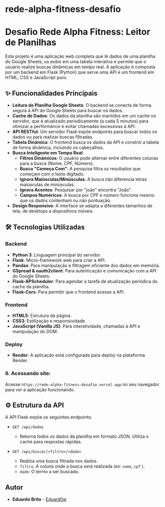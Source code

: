 # rede-alpha-fitness-desafio

# Desafio Rede Alpha Fitness: Leitor de Planilhas

Este projeto é uma aplicação web completa que lê dados de uma planilha do Google Sheets, os exibe em uma tabela interativa e permite que o usuário realize buscas dinâmicas em tempo real. A aplicação é composta por um backend em Flask (Python) que serve uma API e um frontend em HTML, CSS e JavaScript puro.

## ✨ Funcionalidades Principais

-   **Leitura de Planilha Google Sheets**: O backend se conecta de forma segura à API do Google Sheets para buscar os dados.
-   **Cache de Dados**: Os dados da planilha são mantidos em um cache no servidor, que é atualizado periodicamente (a cada 5 minutos) para otimizar a performance e evitar chamadas excessivas à API.
-   **API RESTful**: Um servidor Flask expõe endpoints para buscar todos os dados ou para realizar buscas filtradas.
-   **Tabela Dinâmica**: O frontend busca os dados da API e constrói a tabela de forma dinâmica, incluindo os cabeçalhos.
-   **Busca Inteligente em Tempo Real**:
    -   **Filtros Dinâmicos**: O usuário pode alternar entre diferentes colunas para a busca (Nome, CPF, Número).
    -   **Busca "Começa Com"**: A pesquisa filtra os resultados que começam com o texto digitado.
    -   **Ignora Maiúsculas/Minúsculas**: A busca não diferencia letras maiúsculas de minúsculas.
    -   **Ignora Acentos**: Pesquisar por "joao" encontra "João".
    -   **Campos Numéricos**: A busca por CPF e número funciona mesmo que os dados contenham ou não pontuação.
-   **Design Responsivo**: A interface se adapta a diferentes tamanhos de tela, de desktops a dispositivos móveis.

## 🛠️ Tecnologias Utilizadas

### Backend
-   **Python 3**: Linguagem principal do servidor.
-   **Flask**: Micro-framework web para criar a API.
-   **Pandas**: Para manipulação e filtragem eficiente dos dados em memória.
-   **GSpread & oauth2client**: Para autenticação e comunicação com a API do Google Sheets.
-   **Flask-APScheduler**: Para agendar a tarefa de atualização periódica do cache da planilha.
-   **Flask-Cors**: Para permitir que o frontend acesse a API.

### Frontend
-   **HTML5**: Estrutura da página.
-   **CSS3**: Estilização e responsividade.
-   **JavaScript (Vanilla JS)**: Para interatividade, chamadas à API e manipulação do DOM.

### Deploy
-   **Render**: A aplicação está configurada para deploy na plataforma Render.


### 6. Acessando site:

Acesse `https://rede-alpha-fitness-desafio.vercel.app` no seu navegador para ver a aplicação funcionando.

## ⚙️ Estrutura da API

A API Flask expõe os seguintes endpoints:

-   `GET /api/dados`
    -   Retorna todos os dados da planilha em formato JSON. Utiliza o cache para respostas rápidas.

-   `GET /api/buscar/<filtro>/<dado>`
    -   Realiza uma busca filtrada nos dados.
    -   `filtro`: A coluna onde a busca será realizada (ex: `nome`, `cpf` ).
    -   `dado`: O termo a ser buscado.

## Autor

-   **Eduardo Brito** - [Eduard0w](https://github.com/Eduard0w )
